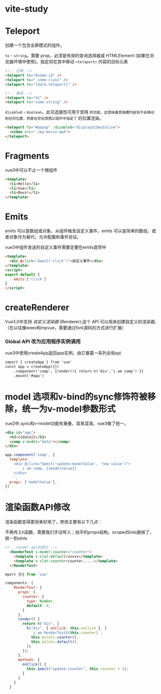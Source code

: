 # vite-study

# Teleport

创建一个包含全屏模式的组件。

`to` - `string`。需要 prop，必须是有效的查询选择器或 HTMLElement (如果在浏览器环境中使用)。指定将在其中移动 `<teleport>` 内容的目标元素

```html
<!-- 正确 -->
<teleport to="#some-id" />
<teleport to=".some-class" />
<teleport to="[data-teleport]" />

<!-- 错误 -->
<teleport to="h1" />
<teleport to="some-string" />
```

`disabled` - `boolean`。此可选属性可用于禁用 `` 的功能，这意味着其插槽内容将不会移动到任何位置，而是在您在周围父组件中指定了 `` 的位置渲染。

```html
<teleport to="#popup" :disabled="displayVideoInline">
  <video src="./my-movie.mp4">
</teleport>
```

# Fragments

vue3中可以不止一个根组件

```html
<template>
  <li>Hello</li>
  <li>Vue</li>
  <li>Devs!</li>
</template>
```

# Emits

emits 可以是数组或对象，从组件触发自定义事件，emits 可以是简单的数组，或者对象作为替代，允许配置和事件验证。

vue3中组件发送的自定义事件需要定要在emits选项中

```html
<template>
  <div @click="$emit('click')">自定义事件</div>
</template>
<script>
export default {
    emits:['click']
}
</script>
```

# createRenderer

Vue3.0中支持 *自定义渲染器* (Renderer):这个 API 可以用来创建自定义的渲染器, （在以往像weex和mpvue，需要通过fork源码的方式进行扩展）

### Global API 改为应用程序实例调用

vue3中使用createApp返回app实例，由它暴露一系列全局api

```html
import { createApp } from 'vue'
const app = createApp({})
	.component('comp', {render(){ return h('div','i am comp') }}
  	.mount('#app')

```

# model 选项和v-bind的sync修饰符被移除，统一为v-model参数形式

vue2中.sync和v-model功能有重叠，容易混淆，vue3做了统一。

```html
<div id="app">
  <h3>{{data}}</h3>    
  <comp v-model="data"></comp>
</div>
```

```js
app.component('comp', {
  template: `
    <div @click="$emit('update:modelValue', 'new value')">
    	i am comp, {{modelValue}}
    </div>
	`,
  props: ['modelValue'],
})
```

# 渲染函数API修改

渲染函数变得更简单好用了，修改主要有以下几点：

不再传入h函数，需要我们手动导入；拍平的props结构。scopedSlots删掉了，统一到slots

```html
<!-- render api的变化 -->
  <RenderTest v-model:counter="counter">
    <template v-slot:default>xxxxx</template>
    <template v-slot:counter>counter.....</template>
  </RenderTest>
```



```js
mport {h} from 'vue'

components: {
    RenderTest: {
      props: {
        counter: {
          type: Number,
          default: 0,
        }
      },
      render() {
        return h("div", [
          h("div", { onClick: this.onClick }, [
            `i am RenderTest${this.counter}`,
            this.$slots.counter(),
            this.$slots.default(),
          ])
        ]);
      },
      methods: {
        onClick() {
          this.$emit("update:counter", this.counter + 1);
        }
      }
    }
  }
```

